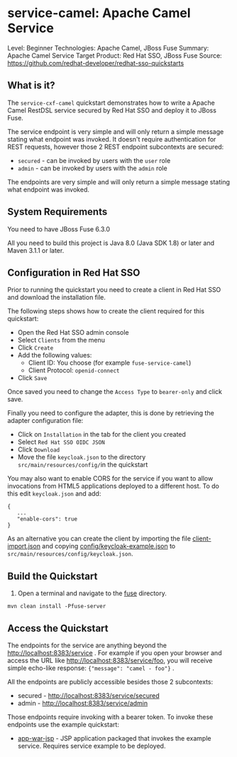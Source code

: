 service-camel: Apache Camel Service
===================================

Level: Beginner
Technologies: Apache Camel, JBoss Fuse
Summary: Apache Camel Service
Target Product: Red Hat SSO, JBoss Fuse
Source: <https://github.com/redhat-developer/redhat-sso-quickstarts>


What is it?
-----------

The `service-cxf-camel` quickstart demonstrates how to write a Apache Camel RestDSL service secured by Red Hat SSO and deploy it to JBoss Fuse.

The service endpoint is very simple and will only return a simple message stating what endpoint was invoked. It doesn't require authentication for REST requests,
however those 2 REST endpoint subcontexts are secured:

* `secured` - can be invoked by users with the `user` role
* `admin` - can be invoked by users with the `admin` role

The endpoints are very simple and will only return a simple message stating what endpoint was invoked.


System Requirements
-------------------

You need to have JBoss Fuse 6.3.0

All you need to build this project is Java 8.0 (Java SDK 1.8) or later and Maven 3.1.1 or later.


Configuration in Red Hat SSO
-----------------------

Prior to running the quickstart you need to create a client in Red Hat SSO and download the installation file.

The following steps shows how to create the client required for this quickstart:

* Open the Red Hat SSO admin console
* Select `Clients` from the menu
* Click `Create`
* Add the following values:
  * Client ID: You choose (for example `fuse-service-camel`)
  * Client Protocol: `openid-connect`
* Click `Save`

Once saved you need to change the `Access Type` to `bearer-only` and click save.

Finally you need to configure the adapter, this is done by retrieving the adapter configuration file:

* Click on `Installation` in the tab for the client you created
* Select `Red Hat SSO OIDC JSON`
* Click `Download`
* Move the file `keycloak.json` to the directory `src/main/resources/config/`in the quickstart

You may also want to enable CORS for the service if you want to allow invocations from HTML5 applications deployed to a
different host. To do this edit `keycloak.json` and add:

```
{
   ...
   "enable-cors": true
}
```

As an alternative you can create the client by importing the file [client-import.json](config/client-import.json) and
copying [config/keycloak-example.json](config/keycloak-example.json) to `src/main/resources/config/keycloak.json`.

Build the Quickstart
--------------------

1. Open a terminal and navigate to the [fuse](../fuse) directory.

```
mvn clean install -Pfuse-server
```

Access the Quickstart
---------------------

The endpoints for the service are anything beyond the <http://localhost:8383/service> . For example if you open your browser and access the URL
like <http://localhost:8383/service/foo>, you will receive simple echo-like response: `{"message": "camel - foo"}` .

All the endpoints are publicly accessible besides those 2 subcontexts:

* secured - <http://localhost:8383/service/secured>
* admin - <http://localhost:8383/service/admin>

Those endpoints require invoking with a bearer token. To invoke these endpoints use the example quickstart:

* [app-war-jsp](../app-war/README.md) - JSP application packaged that invokes the example service. Requires service example to be deployed.
